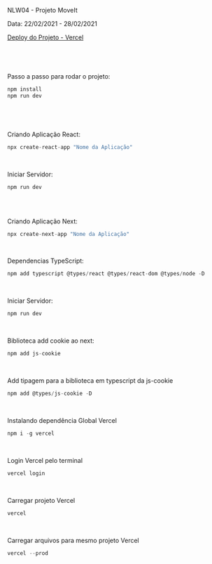 NLW04 - Projeto MoveIt

Data: 22/02/2021 - 28/02/2021</br>

[Deploy do Projeto - Vercel](https://moveit-psi-peach.vercel.app)
## <br />

Passo a passo para rodar o projeto:
```js
npm install
npm run dev
``` 
## <br />
Criando Aplicação React:</br>
```js
npx create-react-app "Nome da Aplicação"
```
</br>

Iniciar Servidor:</br>
```js
npm run dev
```
##
</br>

Criando Aplicação Next:</br>
```js
npx create-next-app "Nome da Aplicação"
```
</br>

Dependencias TypeScript:</br>
```js
npm add typescript @types/react @types/react-dom @types/node -D
```
</br>

Iniciar Servidor:</br>
```js
npm run dev
```
</br>

Biblioteca add cookie ao next:</br>
```js
npm add js-cookie
```
</br>

Add tipagem para a biblioteca em typescript da js-cookie</br>
```js
npm add @types/js-cookie -D
```
</br>

Instalando dependência Global Vercel</br>
```js
npm i -g vercel
```
</br>

Login Vercel pelo terminal</br>
```js
vercel login
```
</br>

Carregar projeto Vercel</br>
```js
vercel
```
</br>

Carregar arquivos para mesmo projeto Vercel</br>
```js
vercel --prod
```
##
</br>